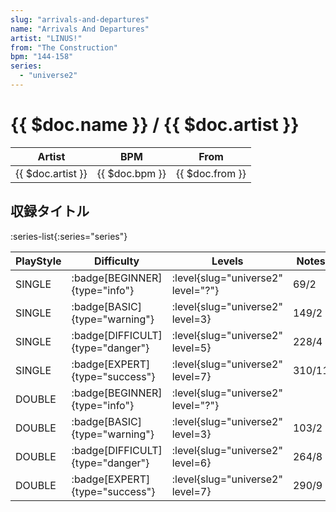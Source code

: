 ```yaml
---
slug: "arrivals-and-departures"
name: "Arrivals And Departures"
artist: "LINUS!"
from: "The Construction"
bpm: "144-158"
series:
  - "universe2"
---
```


# {{ $doc.name }} / {{ $doc.artist }}

|Artist|BPM|From|
|------|---|----|
|{{ $doc.artist }}|{{ $doc.bpm }}|{{ $doc.from }}|

## 収録タイトル

:series-list{:series="series"}

|PlayStyle|Difficulty|Levels|Notes|Movie|
|---------|----------|------|-----|-----|
|SINGLE| :badge[BEGINNER]{type="info"}|<div class="field is-grouped is-grouped-multiline"> :level{slug="universe2" level="?"}</div>|69/2||
|SINGLE| :badge[BASIC]{type="warning"}|<div class="field is-grouped is-grouped-multiline"> :level{slug="universe2" level=3}</div>|149/2||
|SINGLE| :badge[DIFFICULT]{type="danger"}|<div class="field is-grouped is-grouped-multiline"> :level{slug="universe2" level=5}</div>|228/4||
|SINGLE| :badge[EXPERT]{type="success"}|<div class="field is-grouped is-grouped-multiline"> :level{slug="universe2" level=7}</div>|310/11||
|DOUBLE| :badge[BEGINNER]{type="info"}|<div class="field is-grouped is-grouped-multiline"> :level{slug="universe2" level="?"}</div>|||
|DOUBLE| :badge[BASIC]{type="warning"}|<div class="field is-grouped is-grouped-multiline"> :level{slug="universe2" level=3}</div>|103/2||
|DOUBLE| :badge[DIFFICULT]{type="danger"}|<div class="field is-grouped is-grouped-multiline"> :level{slug="universe2" level=6}</div>|264/8||
|DOUBLE| :badge[EXPERT]{type="success"}|<div class="field is-grouped is-grouped-multiline"> :level{slug="universe2" level=7}</div>|290/9||
